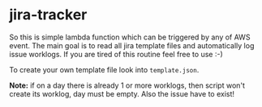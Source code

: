 # jira-tracker

So this is simple lambda function which can be triggered by any of AWS event.
The main goal is to read all jira template files and automatically log issue worklogs.
If you are tired of this routine feel free to use :-)  

To create your own template file look into `template.json`.

<b>Note:</b> if on a day there is already 1 or more worklogs, then script won't create 
its worklog, day must be empty.
Also the issue have to exist!